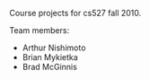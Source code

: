 Course projects for cs527 fall 2010.

Team members:
  * Arthur Nishimoto
  * Brian Mykietka
  * Brad McGinnis